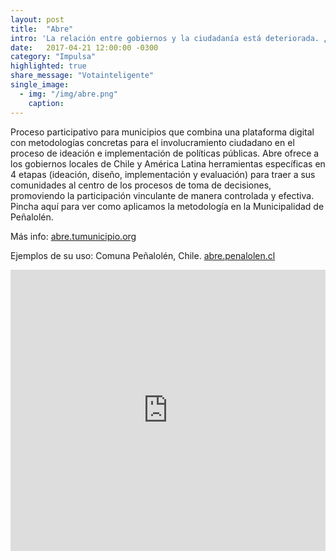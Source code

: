 ```yaml
---
layout: post
title:  "Abre"
intro: 'La relación entre gobiernos y la ciudadanía está deteriorada. ¿Crees que es posible transformarla a través de procesos efectivos de participación ciudadana? ¿Piensas que los vecinos de un municipio tienen algo que decir sobre su entorno y las decisiones que toman los gobiernos? ¿Crees en la colaboración como la base para la reconstrucción de la confianza en nuestras ciudades?'
date:   2017-04-21 12:00:00 -0300
category: "Impulsa"
highlighted: true
share_message: "Votainteligente"
single_image:
  - img: "/img/abre.png"
    caption:
---
```



Proceso participativo para municipios que combina una plataforma digital con metodologías concretas para el involucramiento ciudadano en el proceso de ideación e implementación de políticas públicas. Abre ofrece a los gobiernos locales de Chile y América Latina herramientas específicas en 4 etapas (ideación, diseño, implementación y evaluación) para traer a sus comunidades al centro de los procesos de toma de decisiones, promoviendo la participación vinculante de manera controlada y efectiva. Pincha aquí para ver como aplicamos la metodología en la Municipalidad de Peñalolén.

Más info: [abre.tumunicipio.org](http://abre.tumunicipio.org/)

Ejemplos de su uso: Comuna Peñalolén, Chile. [abre.penalolen.cl](https://abre.penalolen.cl)

<iframe width="100%" height="450" src="https://www.youtube.com/embed/KAb-0RBCrGM?rel=0&amp;showinfo=0" frameborder="0" allow="autoplay; encrypted-media" allowfullscreen></iframe>

